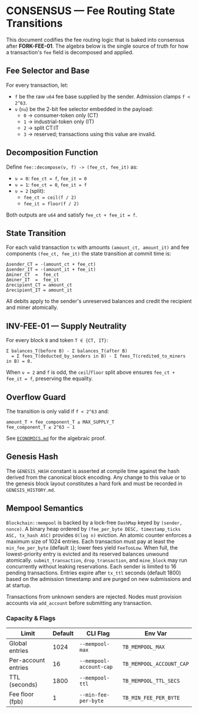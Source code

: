 # CONSENSUS — Fee Routing State Transitions

This document codifies the fee routing logic that is baked into consensus after **FORK-FEE-01**.  The algebra below is the single source of truth for how a transaction's `fee` field is decomposed and applied.

## Fee Selector and Base

For every transaction, let:

- `f` be the raw `u64` fee base supplied by the sender.  Admission clamps `f < 2^63`.
- `ν` (`nu`) be the 2-bit fee selector embedded in the payload:
  - `0` → consumer-token only (CT)
  - `1` → industrial-token only (IT)
  - `2` → split CT∶IT
  - `3` → reserved; transactions using this value are invalid.

## Decomposition Function

Define `fee::decompose(ν, f) -> (fee_ct, fee_it)` as:

- `ν = 0`: `fee_ct = f`, `fee_it = 0`
- `ν = 1`: `fee_ct = 0`, `fee_it = f`
- `ν = 2` (split):
  - `fee_ct = ceil(f / 2)`
  - `fee_it = floor(f / 2)`

Both outputs are `u64` and satisfy `fee_ct + fee_it = f`.

## State Transition

For each valid transaction `tx` with amounts `(amount_ct, amount_it)` and fee components `(fee_ct, fee_it)` the state transition at commit time is:

```
Δsender_CT = -(amount_ct + fee_ct)
Δsender_IT = -(amount_it + fee_it)
Δminer_CT  =  fee_ct
Δminer_IT  =  fee_it
Δrecipient_CT = amount_ct
Δrecipient_IT = amount_it
```

All debits apply to the sender's unreserved balances and credit the recipient and miner atomically.

## INV-FEE-01 — Supply Neutrality

For every block `B` and token `T ∈ {CT, IT}`:

```
Σ balances_T(before B) - Σ balances_T(after B)
  = Σ fees_T(deducted_by_senders in B) - Σ fees_T(credited_to_miners in B) = 0.
```

When `ν = 2` and `f` is odd, the `ceil`/`floor` split above ensures `fee_ct + fee_it = f`, preserving the equality.

## Overflow Guard

The transition is only valid if `f < 2^63` and:

```
amount_T + fee_component_T ≤ MAX_SUPPLY_T
fee_component_T ≤ 2^63 − 1
```

See [`ECONOMICS.md`](ECONOMICS.md#inv-fee-02) for the algebraic proof.

## Genesis Hash

The `GENESIS_HASH` constant is asserted at compile time against the hash derived from the canonical block encoding. Any change to this value or to the genesis block layout constitutes a hard fork and must be recorded in `GENESIS_HISTORY.md`.

## Mempool Semantics

`Blockchain::mempool` is backed by a lock-free `DashMap` keyed by `(sender, nonce)`.
A binary heap ordered by `(fee_per_byte DESC, timestamp_ticks ASC, tx_hash ASC)`
provides `O(log n)` eviction. An atomic counter enforces a maximum size of 1024
entries. Each transaction must pay at least the `min_fee_per_byte` (default `1`);
lower fees yield `FeeTooLow`. When full, the lowest-priority entry is evicted
and its reserved balances unwound atomically. `submit_transaction`,
`drop_transaction`, and `mine_block` may run concurrently without leaking
reservations. Each sender is limited to 16 pending transactions. Entries expire
after `tx_ttl` seconds (default 1800) based on the admission timestamp and are
purged on new submissions and at startup.

Transactions from unknown senders are rejected. Nodes must provision accounts via
`add_account` before submitting any transaction.

### Capacity & Flags

| Limit               | Default | CLI Flag                | Env Var                    |
|---------------------|---------|------------------------|----------------------------|
| Global entries      | 1024    | `--mempool-max`        | `TB_MEMPOOL_MAX`           |
| Per-account entries | 16      | `--mempool-account-cap`| `TB_MEMPOOL_ACCOUNT_CAP`   |
| TTL (seconds)       | 1800    | `--mempool-ttl`        | `TB_MEMPOOL_TTL_SECS`      |
| Fee floor (fpb)     | 1       | `--min-fee-per-byte`   | `TB_MIN_FEE_PER_BYTE`      |

